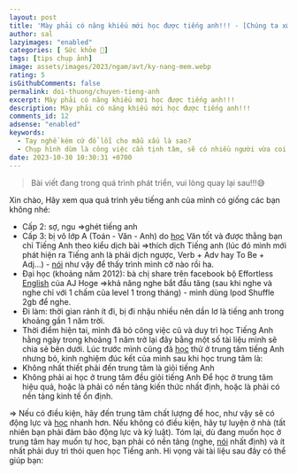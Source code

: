 ```yaml
---
layout: post
title: 'Mày phải có năng khiếu mới học được tiếng anh!!! - [Chúng ta xứng đáng có một cuộc sống tốt hơn!] - đang phát triển'
author: sal
lazyimages: "enabled"
categories: [ Sức khỏe 💪]
tags: [tips chụp ảnh]
image: assets/images/2023/ngam/avt/ky-nang-mem.webp
rating: 5
isGithubComments: false
permalink: doi-thuong/chuyen-tieng-anh
excerpt: Mày phải có năng khiếu mới học được tiếng anh!!!
description: Mày phải có năng khiếu mới học được tiếng anh!!!
comments_id: 12
adsense: "enabled"
keywords:
  - Tay nghề kém cứ đổ lỗi cho mẫu xấu là sao?
  - Chụp hình dùm là công việc cần tịnh tâm, sẽ có nhiều người vừa coi hình là chê liền xấu quá chụp lại đi
date: 2023-10-30 10:30:31 +0700
---
```


> Bài viết đang trong quá trình phát triển, vui lòng quay lại sau!!!😅

 Xin chào, Hãy xem qua quá trình yêu tiếng anh của mình có giống các bạn không nhé:

*   Cấp 2: sợ, ngu =>ghét tiếng anh
*   Cấp 3: bị vô lớp A (Toán - Văn - Anh) do [học](https://forum.vietdesigner.net/tags/h%E1%BB%8Dc/) Văn tốt và được thằng bạn chỉ Tiếng Anh theo kiểu dịch bài =>thích dịch Tiếng anh (lúc đó mình mới phát hiện ra Tiếng anh là phải dịch ngược, Verb + Adv hay To Be + Adj...) - [nói](https://forum.vietdesigner.net/tags/n%C3%B3i/) như vậy để thấy trình mình cỡ nào rồi ha.
     
*   Đại học (khoảng năm 2012): bà chị share trên facebook bộ Effortless [English](https://forum.vietdesigner.net/tags/english/) của AJ Hoge =>khả năng nghe bắt đầu tăng (sau khi nghe và nghe chỉ với 1 chấm của level 1 trong tháng) - mình dùng Ipod Shuffle 2gb để nghe.
     
*   Đi làm: thời gian rảnh ít đi, bị đi nhậu nhiều nên dần lơ là tiếng anh trong khoảng gần 1 năm trời.
     
*   Thời điểm hiện tai, mình đã bỏ công việc cũ và duy trì học Tiếng Anh hằng ngày trong khoảng 1 năm trở lại đây bằng một số tài liệu mình sẽ chia sẻ bên dưới. Lúc trước mình cũng đã [học](https://forum.vietdesigner.net/tags/h%E1%BB%8Dc/) thử ở trung tâm tiếng Anh nhưng bỏ, kinh nghiệm đúc kết của mình sau khi học trung tâm là:
     
*   Không nhất thiết phải đến trung tâm là giỏi tiếng Anh
     
*   Không phải ai học ở trung tâm đều giỏi tiếng Anh
    Để học ở trung tâm hiệu quả, hoặc là phải có nền tảng kiến thức nhất định, hoặc là phải có nền tảng kinh tế ổn định.

\=> Nếu có điều kiện, hãy đến trung tâm chất lượng để hoc, như vậy sẽ có động lực và [học](https://forum.vietdesigner.net/tags/h%E1%BB%8Dc/) nhanh hơn. Nếu không có điều kiện, hãy tự luyện ở nhà (tất nhiên bạn phải đảm bảo động lực và kỷ luật). Tóm lại, dù đang muốn học ở trung tâm hay muốn tự hoc, bạn phải có nền tảng (nghe, [nói](https://forum.vietdesigner.net/tags/n%C3%B3i/) nhất định) và ít nhất phải duy trì thói quen học Tiếng anh. Hi vọng vài tài liệu sau đây có thể giúp bạn:
